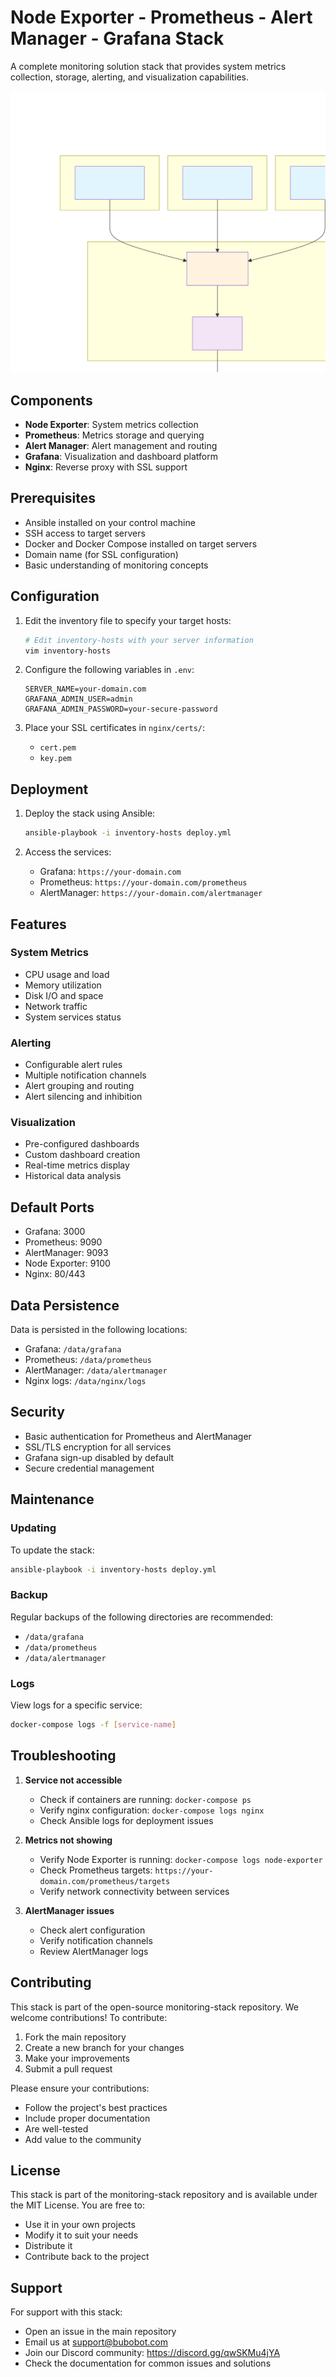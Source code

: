 # Node Exporter - Prometheus - Alert Manager - Grafana Stack

A complete monitoring solution stack that provides system metrics collection, storage, alerting, and visualization capabilities.

![Monitoring Stack Architecture](diagram.svg)

## Components

- **Node Exporter**: System metrics collection
- **Prometheus**: Metrics storage and querying
- **Alert Manager**: Alert management and routing
- **Grafana**: Visualization and dashboard platform
- **Nginx**: Reverse proxy with SSL support

## Prerequisites

- Ansible installed on your control machine
- SSH access to target servers
- Docker and Docker Compose installed on target servers
- Domain name (for SSL configuration)
- Basic understanding of monitoring concepts

## Configuration

1. Edit the inventory file to specify your target hosts:
   ```bash
   # Edit inventory-hosts with your server information
   vim inventory-hosts
   ```

2. Configure the following variables in `.env`:
   ```
   SERVER_NAME=your-domain.com
   GRAFANA_ADMIN_USER=admin
   GRAFANA_ADMIN_PASSWORD=your-secure-password
   ```

3. Place your SSL certificates in `nginx/certs/`:
   - `cert.pem`
   - `key.pem`

## Deployment

1. Deploy the stack using Ansible:
   ```bash
   ansible-playbook -i inventory-hosts deploy.yml
   ```

2. Access the services:
   - Grafana: `https://your-domain.com`
   - Prometheus: `https://your-domain.com/prometheus`
   - AlertManager: `https://your-domain.com/alertmanager`

## Features

### System Metrics
- CPU usage and load
- Memory utilization
- Disk I/O and space
- Network traffic
- System services status

### Alerting
- Configurable alert rules
- Multiple notification channels
- Alert grouping and routing
- Alert silencing and inhibition

### Visualization
- Pre-configured dashboards
- Custom dashboard creation
- Real-time metrics display
- Historical data analysis

## Default Ports

- Grafana: 3000
- Prometheus: 9090
- AlertManager: 9093
- Node Exporter: 9100
- Nginx: 80/443

## Data Persistence

Data is persisted in the following locations:
- Grafana: `/data/grafana`
- Prometheus: `/data/prometheus`
- AlertManager: `/data/alertmanager`
- Nginx logs: `/data/nginx/logs`

## Security

- Basic authentication for Prometheus and AlertManager
- SSL/TLS encryption for all services
- Grafana sign-up disabled by default
- Secure credential management

## Maintenance

### Updating

To update the stack:
```bash
ansible-playbook -i inventory-hosts deploy.yml
```

### Backup

Regular backups of the following directories are recommended:
- `/data/grafana`
- `/data/prometheus`
- `/data/alertmanager`

### Logs

View logs for a specific service:
```bash
docker-compose logs -f [service-name]
```

## Troubleshooting

1. **Service not accessible**
   - Check if containers are running: `docker-compose ps`
   - Verify nginx configuration: `docker-compose logs nginx`
   - Check Ansible logs for deployment issues

2. **Metrics not showing**
   - Verify Node Exporter is running: `docker-compose logs node-exporter`
   - Check Prometheus targets: `https://your-domain.com/prometheus/targets`
   - Verify network connectivity between services

3. **AlertManager issues**
   - Check alert configuration
   - Verify notification channels
   - Review AlertManager logs

## Contributing

This stack is part of the open-source monitoring-stack repository. We welcome contributions! To contribute:

1. Fork the main repository
2. Create a new branch for your changes
3. Make your improvements
4. Submit a pull request

Please ensure your contributions:
- Follow the project's best practices
- Include proper documentation
- Are well-tested
- Add value to the community

## License

This stack is part of the monitoring-stack repository and is available under the MIT License. You are free to:
- Use it in your own projects
- Modify it to suit your needs
- Distribute it
- Contribute back to the project

## Support

For support with this stack:
- Open an issue in the main repository
- Email us at support@bubobot.com
- Join our Discord community: https://discord.gg/qwSKMu4jYA
- Check the documentation for common issues and solutions 